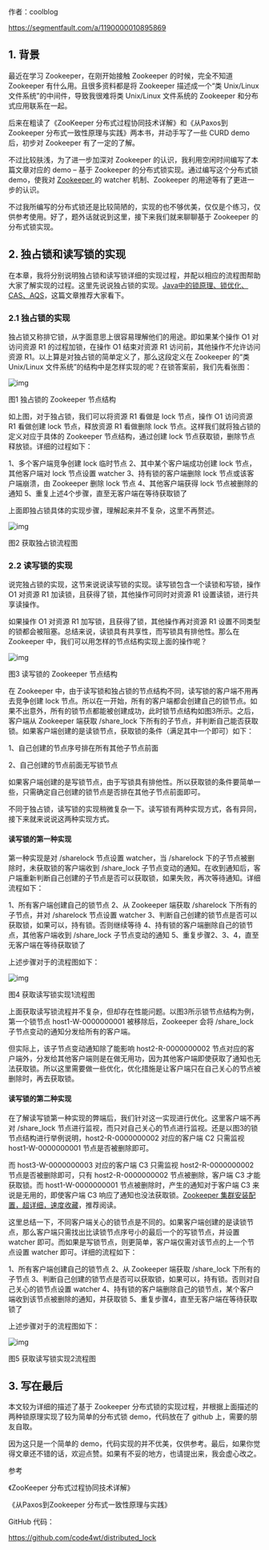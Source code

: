 作者：coolblog

https://segmentfault.com/a/1190000010895869



## 1. 背景

最近在学习 Zookeeper，在刚开始接触 Zookeeper 的时候，完全不知道 Zookeeper 有什么用。且很多资料都是将 Zookeeper 描述成一个“类 Unix/Linux 文件系统”的中间件，导致我很难将类 Unix/Linux 文件系统的 Zookeeper 和分布式应用联系在一起。



后来在粗读了《ZooKeeper 分布式过程协同技术详解》和《从Paxos到Zookeeper 分布式一致性原理与实践》两本书，并动手写了一些 CURD demo 后，初步对 Zookeeper 有了一定的了解。



不过比较肤浅，为了进一步加深对 Zookeeper 的认识，我利用空闲时间编写了本篇文章对应的 demo – 基于 Zookeeper 的分布式锁实现。通过编写这个分布式锁 demo，使我对 [Zookeeper ](http://mp.weixin.qq.com/s?__biz=MzI3ODcxMzQzMw==&mid=2247488169&idx=1&sn=248b75817e4a6c8e65c40a6b17603196&chksm=eb53979fdc241e8957a82741c5bed23137daf8726b88f237c771831fbbd362dead4399070de2&scene=21#wechat_redirect)的 watcher 机制、Zookeeper 的用途等有了更进一步的认识。



不过我所编写的分布式锁还是比较简陋的，实现的也不够优美，仅仅是个练习，仅供参考使用。好了，题外话就说到这里，接下来我们就来聊聊基于 Zookeeper 的分布式锁实现。

## 2. 独占锁和读写锁的实现

在本章，我将分别说明独占锁和读写锁详细的实现过程，并配以相应的流程图帮助大家了解实现的过程。这里先说说独占锁的实现。[Java中的锁原理、锁优化、CAS、AQS](http://mp.weixin.qq.com/s?__biz=MzI3ODcxMzQzMw==&mid=2247489066&idx=2&sn=b3fdfe1d989053915a7c993a76e64cc6&chksm=eb53931cdc241a0af905ca600e5dceef7fa848b06c5dccc40ed33aff4e5402885336c3972bf5&scene=21#wechat_redirect)，这篇文章推荐大家看下。

### 2.1 独占锁的实现

独占锁又称排它锁，从字面意思上很容易理解他们的用途。即如果某个操作 O1 对访问资源 R1 的过程加锁，在操作 O1 结束对资源 R1 访问前，其他操作不允许访问资源 R1。以上算是对独占锁的简单定义了，那么这段定义在 Zookeeper 的“类 Unix/Linux 文件系统”的结构中是怎样实现的呢？在锁答案前，我们先看张图：

![img](assets\20190509095209.jpg)

图1 独占锁的 Zookeeper 节点结构

如上图，对于独占锁，我们可以将资源 R1 看做是 lock 节点，操作 O1 访问资源 R1 看做创建 lock 节点，释放资源 R1 看做删除 lock 节点。这样我们就将独占锁的定义对应于具体的 Zookeeper 节点结构，通过创建 lock 节点获取锁，删除节点释放锁。详细的过程如下：

1、多个客户端竞争创建 lock 临时节点 2、其中某个客户端成功创建 lock 节点，其他客户端对 lock 节点设置 watcher 3、持有锁的客户端删除 lock 节点或该客户端崩溃，由 Zookeeper 删除 lock 节点 4、其他客户端获得 lock 节点被删除的通知 5、重复上述4个步骤，直至无客户端在等待获取锁了

上面即独占锁具体的实现步骤，理解起来并不复杂，这里不再赘述。

![img](assets\20190509095241.jpg)

图2 获取独占锁流程图

### 2.2 读写锁的实现

说完独占锁的实现，这节来说说读写锁的实现。读写锁包含一个读锁和写锁，操作 O1 对资源 R1 加读锁，且获得了锁，其他操作可同时对资源 R1 设置读锁，进行共享读操作。

如果操作 O1 对资源 R1 加写锁，且获得了锁，其他操作再对资源 R1 设置不同类型的锁都会被阻塞。总结来说，读锁具有共享性，而写锁具有排他性。那么在 Zookeeper 中，我们可以用怎样的节点结构实现上面的操作呢？

![img](assets\20190509095250.jpg)

图3 读写锁的 Zookeeper 节点结构

在 Zookeeper 中，由于读写锁和独占锁的节点结构不同，读写锁的客户端不用再去竞争创建 lock 节点。所以在一开始，所有的客户端都会创建自己的锁节点。如果不出意外，所有的锁节点都能被创建成功，此时锁节点结构如图3所示。之后，客户端从 Zookeeper 端获取 /share_lock 下所有的子节点，并判断自己能否获取锁。如果客户端创建的是读锁节点，获取锁的条件（满足其中一个即可）如下：

1、自己创建的节点序号排在所有其他子节点前面 

2、自己创建的节点前面无写锁节点

如果客户端创建的是写锁节点，由于写锁具有排他性。所以获取锁的条件要简单一些，只需确定自己创建的锁节点是否排在其他子节点前面即可。

不同于独占锁，读写锁的实现稍微复杂一下。读写锁有两种实现方式，各有异同，接下来就来说说这两种实现方式。

#### 读写锁的第一种实现

第一种实现是对 /sharelock 节点设置 watcher，当 /sharelock 下的子节点被删除时，未获取锁的客户端收到 /share_lock 子节点变动的通知。在收到通知后，客户端重新判断自己创建的子节点是否可以获取锁，如果失败，再次等待通知。详细流程如下：

1、所有客户端创建自己的锁节点 2、从 Zookeeper 端获取 /sharelock 下所有的子节点，并对 /sharelock 节点设置 watcher 3、判断自己创建的锁节点是否可以获取锁，如果可以，持有锁。否则继续等待 4、持有锁的客户端删除自己的锁节点，其他客户端收到 /share_lock 子节点变动的通知 5、重复步骤2、3、4，直至无客户端在等待获取锁了

上述步骤对于的流程图如下：

![img](assets\20190509095259.jpg)

图4 获取读写锁实现1流程图

上面获取读写锁流程并不复杂，但却存在性能问题。以图3所示锁节点结构为例，第一个锁节点 host1-W-0000000001 被移除后，Zookeeper 会将 /share_lock 子节点变动的通知分发给所有的客户端。

但实际上，该子节点变动通知除了能影响 host2-R-0000000002 节点对应的客户端外，分发给其他客户端则是在做无用功，因为其他客户端即使获取了通知也无法获取锁。所以这里需要做一些优化，优化措施是让客户端只在自己关心的节点被删除时，再去获取锁。

#### 读写锁的第二种实现

在了解读写锁第一种实现的弊端后，我们针对这一实现进行优化。这里客户端不再对 /share_lock 节点进行监视，而只对自己关心的节点进行监视。还是以图3的锁节点结构进行举例说明，host2-R-0000000002 对应的客户端 C2 只需监视 host1-W-0000000001 节点是否被删除即可。

而 host3-W-0000000003 对应的客户端 C3 只需监视 host2-R-0000000002 节点是否被删除即可，只有 host2-R-0000000002 节点被删除，客户端 C3 才能获取锁。而 host1-W-0000000001 节点被删除时，产生的通知对于客户端 C3 来说是无用的，即使客户端 C3 响应了通知也没法获取锁。[Zookeeper 集群安装配置，超详细，速度收藏](http://mp.weixin.qq.com/s?__biz=MzI3ODcxMzQzMw==&mid=2247488169&idx=1&sn=248b75817e4a6c8e65c40a6b17603196&chksm=eb53979fdc241e8957a82741c5bed23137daf8726b88f237c771831fbbd362dead4399070de2&scene=21#wechat_redirect)，推荐阅读。

这里总结一下，不同客户端关心的锁节点是不同的。如果客户端创建的是读锁节点，那么客户端只需找出比读锁节点序号小的最后一个的写锁节点，并设置 watcher 即可。而如果是写锁节点，则更简单，客户端仅需对该节点的上一个节点设置 watcher 即可。详细的流程如下：

1、所有客户端创建自己的锁节点 2、从 Zookeeper 端获取 /share_lock 下所有的子节点 3、判断自己创建的锁节点是否可以获取锁，如果可以，持有锁。否则对自己关心的锁节点设置 watcher 4、持有锁的客户端删除自己的锁节点，某个客户端收到该节点被删除的通知，并获取锁 5、重复步骤4，直至无客户端在等待获取锁了

上述步骤对于的流程图如下：

![img](assets\20190509095307.jpg)

图5 获取读写锁实现2流程图

## 3. 写在最后

本文较为详细的描述了基于 Zookeeper 分布式锁的实现过程，并根据上面描述的两种锁原理实现了较为简单的分布式锁 demo，代码放在了 github 上，需要的朋友自取。

因为这只是一个简单的 demo，代码实现的并不优美，仅供参考。最后，如果你觉得文章还不错的话，欢迎点赞。如果有不妥的地方，也请提出来，我会虚心改之。



参考

《ZooKeeper 分布式过程协同技术详解》 

《从Paxos到Zookeeper 分布式一致性原理与实践》



GitHub 代码：

https://github.com/code4wt/distributed_lock